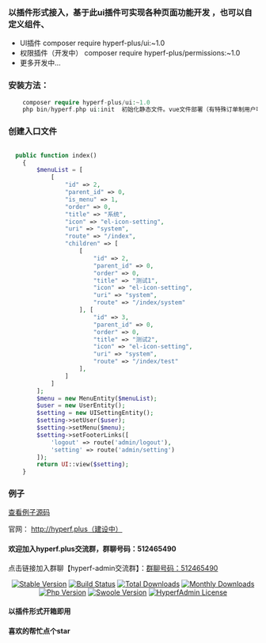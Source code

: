 ### 以插件形式接入，基于此ui插件可实现各种页面功能开发 ，也可以自定义组件、
- UI插件  composer require hyperf-plus/ui:~1.0
- 权限插件（开发中） composer require hyperf-plus/permissions:~1.0
- 更多开发中...

### 安装方法：
```php
    composer require hyperf-plus/ui:~1.0
    php bin/hyperf.php ui:init  初始化静态文件。vue文件部署（有特殊订单制用户可以修改，如有只需要基本页面可以忽略vue文件）
```

### 创建入口文件

```php

  public function index()
    {
        $menuList = [
            [
                "id" => 2,
                "parent_id" => 0,
                "is_menu" => 1,
                "order" => 0,
                "title" => "系统",
                "icon" => "el-icon-setting",
                "uri" => "system",
                "route" => "/index",
                "children" => [
                    [
                        "id" => 2,
                        "parent_id" => 0,
                        "order" => 0,
                        "title" => "测试1",
                        "icon" => "el-icon-setting",
                        "uri" => "system",
                        "route" => "/index/system"
                    ], [
                        "id" => 3,
                        "parent_id" => 0,
                        "order" => 0,
                        "title" => "测试2",
                        "icon" => "el-icon-setting",
                        "uri" => "system",
                        "route" => "/index/test"
                    ],
                ]
            ]
        ];
        $menu = new MenuEntity($menuList);
        $user = new UserEntity();
        $setting = new UISettingEntity();
        $setting->setUser($user);
        $setting->setMenu($menu);
        $setting->setFooterLinks([
            'logout' => route('admin/logout'),
            'setting' => route('admin/setting')
        ]);
        return UI::view($setting);
    }
```
### 例子
<a href="https://github.com/lphkxd/hyperf-ui-plugin/blob/master/demo.php">查看例子源码</a>

官网： http://hyperf.plus（建设中）

#### 欢迎加入hyperf.plus交流群，群聊号码：512465490
点击链接加入群聊【hyperf-admin交流群】：<a href="https://qm.qq.com/cgi-bin/qm/qr?k=pCkT8bLR-scfzGhiLYAu2AuEu5pzOfdD&authKey=0L9w5QrmZJQpDdaH9R5WpPK5mUPyh1RiM3nqcRggpMpM8heAgBBXWdzuk9zkyRko&noverify=0">群聊号码：512465490</a>
<p align="center">
    <a href="https://github.com/lphkxd/hyperf-admin/releases"><img src="https://poser.pugx.org/mzh/hyperf-admin-plugin/v/stable" alt="Stable Version"></a>
    <a href="https://travis-ci.org/mzh/hyperf-admin-plugin"><img src="https://travis-ci.org/mzh/hyperf-admin-plugin.svg?branch=master" alt="Build Status"></a>
    <a href="https://packagist.org/packages/mzh/hyperf-admin-plugin"><img src="https://poser.pugx.org/mzh/hyperf-admin-plugin/downloads" alt="Total Downloads"></a>
    <a href="https://packagist.org/packages/mzh/hyperf-admin-plugin"><img src="https://poser.pugx.org/mzh/hyperf-admin-plugin/d/monthly" alt="Monthly Downloads"></a>
    <a href="https://www.php.net"><img src="https://img.shields.io/badge/php-%3E=7.3-brightgreen.svg?maxAge=2592000" alt="Php Version"></a>
    <a href="https://github.com/swoole/swoole-src"><img src="https://img.shields.io/badge/swoole-%3E=4.5-brightgreen.svg?maxAge=2592000" alt="Swoole Version"></a>
    <a href="https://github.com/lphkxd/hyperf-admin-plugin/blob/master/LICENSE"><img src="https://img.shields.io/github/license/lphkxd/hyperf-admin-plugin.svg?maxAge=2592000" alt="HyperfAdmin License"></a>
</p>

#### 以插件形式开箱即用
#### 喜欢的帮忙点个star

